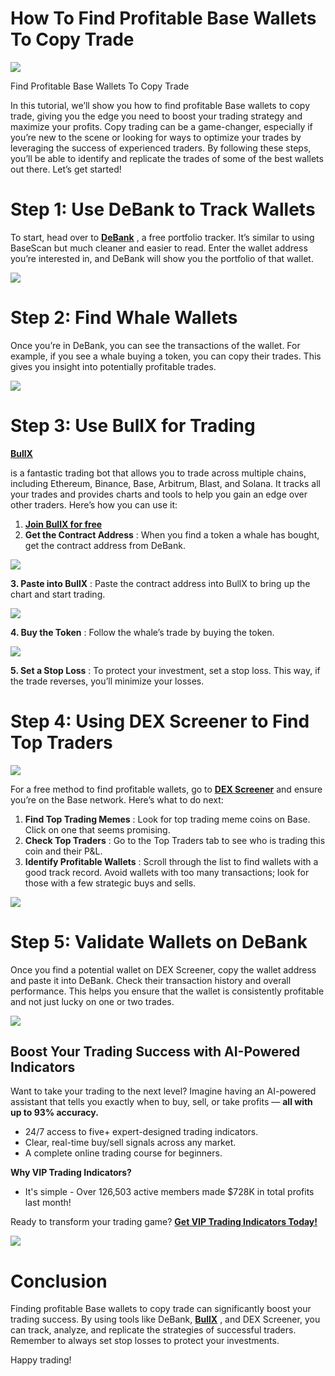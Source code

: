 # How To Find Profitable Base Wallets To Copy Trade

![](https://miro.medium.com/v2/1*nBPxCkX1oXk-oQU6xqQMxA.png)

Find Profitable Base Wallets To Copy Trade

In this tutorial, we’ll show you how to find profitable Base wallets to copy trade, giving you the edge you need to boost your trading strategy and maximize your profits. Copy trading can be a game-changer, especially if you’re new to the scene or looking for ways to optimize your trades by leveraging the success of experienced traders. By following these steps, you’ll be able to identify and replicate the trades of some of the best wallets out there. Let’s get started!

# Step 1: Use DeBank to Track Wallets

To start, head over to
[**DeBank**](https://debank.com/)
, a free portfolio tracker. It’s similar to using BaseScan but much cleaner and easier to read. Enter the wallet address you’re interested in, and DeBank will show you the portfolio of that wallet.

![](https://miro.medium.com/v2/1*q8AEE1dlspFfE6NOigOzuA.png)

# Step 2: Find Whale Wallets

Once you’re in DeBank, you can see the transactions of the wallet. For example, if you see a whale buying a token, you can copy their trades. This gives you insight into potentially profitable trades.

![](https://miro.medium.com/v2/1*-K4fTHsHUoI3uRBxk0AFnA.png)

# Step 3: Use BullX for Trading

[**BullX**](https://t.me/BullxBetaBot)

is a fantastic trading bot that allows you to trade across multiple chains, including Ethereum, Binance, Base, Arbitrum, Blast, and Solana. It tracks all your trades and provides charts and tools to help you gain an edge over other traders. Here’s how you can use it:

1. [**Join BullX for free**](https://t.me/BullxBetaBot)
2. **Get the Contract Address**
   : When you find a token a whale has bought, get the contract address from DeBank.

![](https://miro.medium.com/v2/1*n_v2TvuzeeVGS9fNhKqcwQ.png)

**3. Paste into BullX**
: Paste the contract address into BullX to bring up the chart and start trading.

![](https://miro.medium.com/v2/1*RaryfWrqacBpgLzqI3HhRQ.png)

**4. Buy the Token**
: Follow the whale’s trade by buying the token.

![](https://miro.medium.com/v2/1*H5h0b8Wfr4fDjZI2mRthiw.png)

**5. Set a Stop Loss**
: To protect your investment, set a stop loss. This way, if the trade reverses, you’ll minimize your losses.

# Step 4: Using DEX Screener to Find Top Traders

![](https://miro.medium.com/v2/1*IJ00wjk5BIOfhh_meDhCFw.png)

For a free method to find profitable wallets, go to
[**DEX Screener**](https://dexscreener.com/)
and ensure you’re on the Base network. Here’s what to do next:

1. **Find Top Trading Memes**
   : Look for top trading meme coins on Base. Click on one that seems promising.
2. **Check Top Traders**
   : Go to the Top Traders tab to see who is trading this coin and their P&L.
3. **Identify Profitable Wallets**
   : Scroll through the list to find wallets with a good track record. Avoid wallets with too many transactions; look for those with a few strategic buys and sells.

![](https://miro.medium.com/v2/1*xx7E80ZngJ4Lpi4g7tMJfw.png)

# Step 5: Validate Wallets on DeBank

Once you find a potential wallet on DEX Screener, copy the wallet address and paste it into DeBank. Check their transaction history and overall performance. This helps you ensure that the wallet is consistently profitable and not just lucky on one or two trades.

![](https://miro.medium.com/v2/1*AYLCksiHpuElNI_ZdcPXrQ.png)

## Boost Your Trading Success with AI-Powered Indicators

Want to take your trading to the next level? Imagine having an AI-powered assistant that tells you exactly when to buy, sell, or take profits —
**all with up to 93% accuracy.**

* 24/7 access to five+ expert-designed trading indicators.
* Clear, real-time buy/sell signals across any market.
* A complete online trading course for beginners.

**Why VIP Trading Indicators?**

* It's simple - Over 126,503 active members made $728K in total profits last month!

Ready to transform your trading game?
[**Get VIP Trading Indicators Today!**](https://vipindicators.xyz)

![](https://vipindicators.xyz/2.png)

# Conclusion

Finding profitable Base wallets to copy trade can significantly boost your trading success. By using tools like DeBank,
[**BullX**](https://t.me/BullxBetaBot)
, and DEX Screener, you can track, analyze, and replicate the strategies of successful traders. Remember to always set stop losses to protect your investments.

Happy trading!